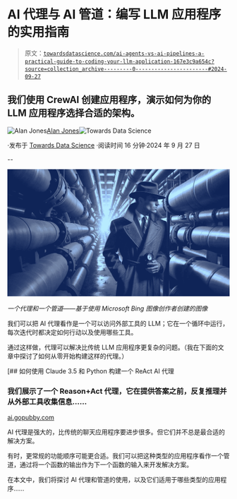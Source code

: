 # AI 代理与 AI 管道：编写 LLM 应用程序的实用指南

> 原文：[`towardsdatascience.com/ai-agents-vs-ai-pipelines-a-practical-guide-to-coding-your-llm-application-167e3c9a654c?source=collection_archive---------0-----------------------#2024-09-27`](https://towardsdatascience.com/ai-agents-vs-ai-pipelines-a-practical-guide-to-coding-your-llm-application-167e3c9a654c?source=collection_archive---------0-----------------------#2024-09-27)

## 我们使用 CrewAI 创建应用程序，演示如何为你的 LLM 应用程序选择合适的架构。

![Alan Jones](https://medium.com/@alan-jones?source=post_page---byline--167e3c9a654c--------------------------------)[Alan Jones](https://medium.com/@alan-jones?source=post_page---byline--167e3c9a654c--------------------------------)![Towards Data Science](https://towardsdatascience.com/?source=post_page---byline--167e3c9a654c--------------------------------)[](https://towardsdatascience.com/?source=post_page---byline--167e3c9a654c--------------------------------)

·发布于 [Towards Data Science](https://towardsdatascience.com/?source=post_page---byline--167e3c9a654c--------------------------------) ·阅读时间 16 分钟·2024 年 9 月 27 日

--

![](img/d1e3e8a9b817c1093887c24be42388e5.png)

*一个代理和一个管道——基于使用 Microsoft Bing 图像创作者创建的图像*

我们可以把 AI 代理看作是一个可以访问外部工具的 LLM；它在一个循环中运行，每次迭代时都决定如何行动以及使用哪些工具。

通过这样做，代理可以解决比传统 LLM 应用程序更复杂的问题。（我在下面的文章中探讨了如何从零开始构建这样的代理。）

[](https://ai.gopubby.com/how-to-build-a-react-ai-agent-with-claude-3-5-and-python-95423f798640?source=post_page-----167e3c9a654c--------------------------------) [## 如何使用 Claude 3.5 和 Python 构建一个 ReAct AI 代理

### 我们展示了一个 Reason+Act 代理，它在提供答案之前，反复推理并从外部工具收集信息……

[ai.gopubby.com](https://ai.gopubby.com/how-to-build-a-react-ai-agent-with-claude-3-5-and-python-95423f798640?source=post_page-----167e3c9a654c--------------------------------)

AI 代理是强大的，比传统的聊天应用程序要进步很多。但它们并不总是最合适的解决方案。

有时，更常规的功能顺序可能更合适。我们可以把这种类型的应用程序看作一个管道，通过将一个函数的输出作为下一个函数的输入来开发解决方案。

在本文中，我们将探讨 AI 代理和管道的使用，以及它们适用于哪些类型的应用程序……
